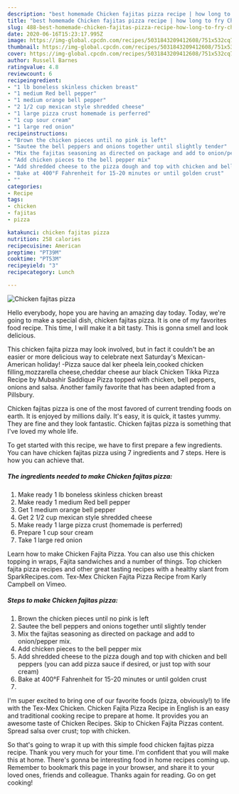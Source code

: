 ```yaml
---
description: "best homemade Chicken fajitas pizza recipe | how long to fry Chicken fajitas pizza"
title: "best homemade Chicken fajitas pizza recipe | how long to fry Chicken fajitas pizza"
slug: 488-best-homemade-chicken-fajitas-pizza-recipe-how-long-to-fry-chicken-fajitas-pizza
date: 2020-06-16T15:23:17.995Z
image: https://img-global.cpcdn.com/recipes/5031843209412608/751x532cq70/chicken-fajitas-pizza-recipe-main-photo.jpg
thumbnail: https://img-global.cpcdn.com/recipes/5031843209412608/751x532cq70/chicken-fajitas-pizza-recipe-main-photo.jpg
cover: https://img-global.cpcdn.com/recipes/5031843209412608/751x532cq70/chicken-fajitas-pizza-recipe-main-photo.jpg
author: Russell Barnes
ratingvalue: 4.8
reviewcount: 6
recipeingredient:
- "1 lb boneless skinless chicken breast"
- "1 medium Red bell pepper"
- "1 medium orange bell pepper"
- "2 1/2 cup mexican style shredded cheese"
- "1 large pizza crust homemade is perferred"
- "1 cup sour cream"
- "1 large red onion"
recipeinstructions:
- "Brown the chicken pieces until no pink is left"
- "Sautee the bell peppers and onions together until slightly tender"
- "Mix the fajitas seasoning as directed on package and add to onion/pepper mix."
- "Add chicken pieces to the bell pepper mix"
- "Add shredded cheese to the pizza dough and top with chicken and bell peppers (you can add pizza sauce if desired, or just top with sour cream)"
- "Bake at 400°F Fahrenheit for 15-20 minutes or until golden crust"
- ""
categories:
- Recipe
tags:
- chicken
- fajitas
- pizza

katakunci: chicken fajitas pizza 
nutrition: 258 calories
recipecuisine: American
preptime: "PT39M"
cooktime: "PT53M"
recipeyield: "3"
recipecategory: Lunch

---
```



![Chicken fajitas pizza](https://img-global.cpcdn.com/recipes/5031843209412608/751x532cq70/chicken-fajitas-pizza-recipe-main-photo.jpg)

Hello everybody, hope you are having an amazing day today. Today, we're going to make a special dish, chicken fajitas pizza. It is one of my favorites food recipe. This time, I will make it a bit tasty. This is gonna smell and look delicious.

This chicken fajita pizza may look involved, but in fact it couldn&#39;t be an easier or more delicious way to celebrate next Saturday&#39;s Mexican-American holiday! -Pizza sauce dal ker pheela lein,cooked chicken filling,mozzarella cheese,cheddar cheese aur black Chicken Tikka Pizza Recipe by Mubashir Saddique Pizza topped with chicken, bell peppers, onions and salsa. Another family favorite that has been adapted from a Pillsbury.

Chicken fajitas pizza is one of the most favored of current trending foods on earth. It is enjoyed by millions daily. It's easy, it is quick, it tastes yummy. They are fine and they look fantastic. Chicken fajitas pizza is something that I've loved my whole life.


To get started with this recipe, we have to first prepare a few ingredients. You can have chicken fajitas pizza using 7 ingredients and 7 steps. Here is how you can achieve that.

<!--inarticleads1-->

##### The ingredients needed to make Chicken fajitas pizza:

1. Make ready 1 lb boneless skinless chicken breast
1. Make ready 1 medium Red bell pepper
1. Get 1 medium orange bell pepper
1. Get 2 1/2 cup mexican style shredded cheese
1. Make ready 1 large pizza crust (homemade is perferred)
1. Prepare 1 cup sour cream
1. Take 1 large red onion


Learn how to make Chicken Fajita Pizza. You can also use this chicken topping in wraps, Fajita sandwiches and a number of things. Top chicken fajita pizza recipes and other great tasting recipes with a healthy slant from SparkRecipes.com. Tex-Mex Chicken Fajita Pizza Recipe from Karly Campbell on Vimeo. 

<!--inarticleads2-->

##### Steps to make Chicken fajitas pizza:

1. Brown the chicken pieces until no pink is left
1. Sautee the bell peppers and onions together until slightly tender
1. Mix the fajitas seasoning as directed on package and add to onion/pepper mix.
1. Add chicken pieces to the bell pepper mix
1. Add shredded cheese to the pizza dough and top with chicken and bell peppers (you can add pizza sauce if desired, or just top with sour cream)
1. Bake at 400°F Fahrenheit for 15-20 minutes or until golden crust
1. 


I&#39;m super excited to bring one of our favorite foods (pizza, obviously!) to life with the Tex-Mex Chicken. Chicken Fajita Pizza Recipe in English is an easy and traditional cooking recipe to prepare at home. It provides you an awesome taste of Chicken Recipes. Skip to Chicken Fajita Pizzas content. Spread salsa over crust; top with chicken. 

So that's going to wrap it up with this simple food chicken fajitas pizza recipe. Thank you very much for your time. I'm confident that you will make this at home. There's gonna be interesting food in home recipes coming up. Remember to bookmark this page in your browser, and share it to your loved ones, friends and colleague. Thanks again for reading. Go on get cooking!
